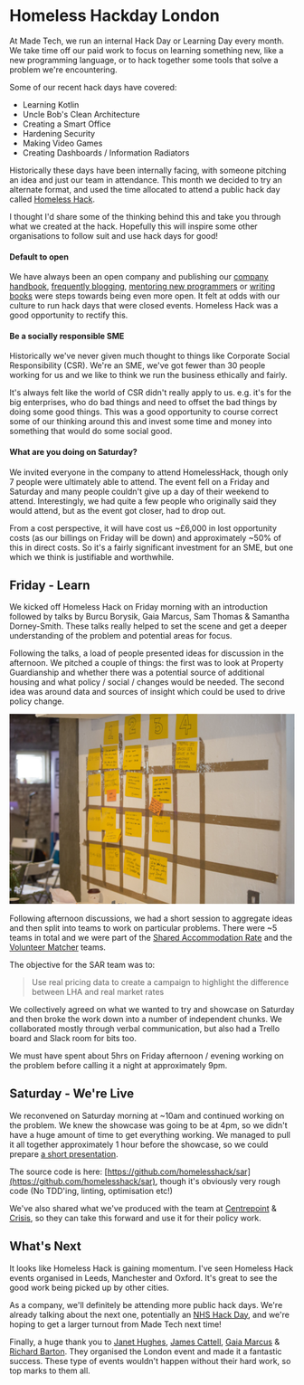 # Homeless Hackday London

At Made Tech, we run an internal Hack Day or Learning Day every month. We take time off our paid work to focus on learning something new, like a new programming language, or to hack together some tools that solve a problem we're encountering.

Some of our recent hack days have covered:

* Learning Kotlin
* Uncle Bob's Clean Architecture
* Creating a Smart Office
* Hardening Security
* Making Video Games
* Creating Dashboards / Information Radiators

Historically these days have been internally facing, with someone pitching an idea and just our team in attendance. This month we decided to try an alternate format, and used the time allocated to attend a public hack day called [Homeless Hack](https://homelesshack.github.io/).

I thought I'd share some of the thinking behind this and take you through what we created at the hack. Hopefully this will inspire some other organisations to follow suit and use hack days for good!

#### Default to open
We have always been an open company and publishing our [company handbook](https://github.com/madetech/handbook), [frequently blogging](https://www.madetech.com/blog), [mentoring new programmers](https://github.com/madetech/handbook/blob/master/roles/engineer.md#mentor) or [writing books](https://www.amazon.co.uk/Building-High-Performance-Agile-Teams/dp/1544972687) were steps towards being even more open. It felt at odds with our culture to run hack days that were closed events. Homeless Hack was a good opportunity to rectify this.

#### Be a socially responsible SME
Historically we've never given much thought to things like Corporate Social Responsibility (CSR). We're an SME, we've got fewer than 30 people working for us and we like to think we run the business ethically and fairly.

It's always felt like the world of CSR didn't really apply to us. e.g. it's for the big enterprises, who do bad things and need to offset the bad things by doing some good things. This was a good opportunity to course correct some of our thinking around this and invest some time and money into something that would do some social good.

#### What are you doing on Saturday?
We invited everyone in the company to attend HomelessHack, though only 7 people were ultimately able to attend. The event fell on a Friday and Saturday and many people couldn't give up a day of their weekend to attend. Interestingly, we had quite a few people who originally said they would attend, but as the event got closer, had to drop out.

From a cost perspective, it will have cost us ~£6,000 in lost opportunity costs (as our billings on Friday will be down) and approximately ~50% of this in direct costs. So it's a fairly significant investment for an SME, but one which we think is justifiable and worthwhile.

## Friday - Learn
We kicked off Homeless Hack on Friday morning with an introduction followed by talks by Burcu Borysik, Gaia Marcus, Sam Thomas & Samantha Dorney-Smith. These talks really helped to set the scene and get a deeper understanding of the problem and potential areas for focus.

Following the talks, a load of people presented ideas for discussion in the afternoon. We pitched a couple of things: the first was to look at Property Guardianship and whether there was a potential source of additional housing and what policy / social / changes would be needed. The second idea was around data and sources of insight which could be used to drive policy change.

![Discussion Grid](homeless_hack_discussion_grid.jpg)

Following afternoon discussions, we had a short session to aggregate ideas and then split into teams to work on particular problems. There were ~5 teams in total and we were part of the [Shared Accommodation Rate](https://docs.google.com/document/d/1h349A0oM5-SHuyvwoLX9VfDsq2t4EeC9LnvSm2BfN9Y/edit?usp=sharing) and the [Volunteer Matcher](https://github.com/homelesshack/volunteer-matcher) teams.

The objective for the SAR team was to:

> Use real pricing data to create a campaign to highlight the difference between LHA and real market rates

We collectively agreed on what we wanted to try and showcase on Saturday and then broke the work down into a number of independent chunks. We collaborated mostly through verbal communication, but also had a Trello board and Slack room for bits too.

We must have spent about 5hrs on Friday afternoon / evening working on the problem before calling it a night at approximately 9pm.

## Saturday - We're Live

We reconvened on Saturday morning at ~10am and continued working on the problem. We knew the showcase was going to be at 4pm, so we didn't have a huge amount of time to get everything working. We managed to pull it all together approximately 1 hour before the showcase, so we could prepare [a short presentation](https://docs.google.com/presentation/d/15Ov-CwCNgVOzpYDYLAf7G-tPv2SWD9VAf-V4fcpPVNk/embed?start=false&loop=false&delayms=3000).

The source code is here: [https://github.com/homelesshack/sar](https://github.com/homelesshack/sar), though it's obviously very rough code (No TDD'ing, linting, optimisation etc!)

We've also shared what we've produced with the team at [Centrepoint](https://centrepoint.org.uk) & [Crisis](https://www.crisis.org.uk), so they can take this forward and use it for their policy work.

## What's Next
It looks like Homeless Hack is gaining momentum. I've seen Homeless Hack events organised in Leeds, Manchester and Oxford. It's great to see the good work being picked up by other cities.

As a company, we'll definitely be attending more public hack days. We're already talking about the next one, potentially an [NHS Hack Day](http://nhshackday.com/), and we're hoping to get a larger turnout from Made Tech next time!

Finally, a huge thank you to [Janet Hughes](https://twitter.com/janethughes), [James Cattell](https://twitter.com/jacattell), [Gaia Marcus](https://twitter.com/la_gaia) & [Richard Barton](https://twitter.com/cioportfolio). They organised the London event and made it a fantastic success. These type of events wouldn't happen without their hard work, so top marks to them all.
